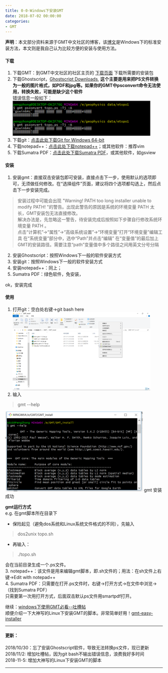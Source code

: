 ```yaml
---
title: 0-0-Windows下安装GMT
date: 2018-07-02 00:00:00
categories:
- GMT
---
```

**声明**：本文部分资料来源于GMT中文社区的博客，该[博文](https://docs.gmt-china.org/install/windows/)是Windows下的标准安装方法，本文则是我自己认为比较方便的安装与使用方法。
#### 下载
1. 下载GMT：到GMT中文社区的社区主页的 [下载页面](https://gmt-china.org/download/) 下载所需要的安装包
2. 下载Ghostscript，[Ghostscript Downloads](https://www.ghostscript.com/download/gsdnld.html), **这个主要是用来把PS文件转换为一般的图片格式，如PDF和jpg等。如果你的GMT中psconvert命令无法使用，转换失败，可能是缺少这个软件**  
错误信息一般如下：  
![image.png](/imags/7955445-7d2a44dc7ef26c63.png)  
3. 下载git：[点击此处下载Git for Windows 64-bit](https://github.com/git-for-windows/git/releases/download/v2.19.1.windows.1/Git-2.19.1-64-bit.exe)  
4. 下载notepad++：[点击此处下载notepad++](https://notepad-plus-plus.org/download/v7.5.9.html)；或其他软件：推荐vim  
5.  下载Sumatra PDF：[点击此处下载Sumatra PDF](https://www.sumatrapdfreader.org/download-free-pdf-viewer.html)，或其他软件，如gsview  

#### 安装
1. 安装gmt：直接双击安装包即可安装，直接点击下一步，使用默认的选项即可，无须做任何修改。在“选择组件”页面，建议将四个选项都勾选上，然后点击下一步安装完成。  
> 安装过程中可能会出现 "Warning! PATH too long installer unable to modify PATH! "的警告。出现此警告的原因是系统的环境变量 PATH 太长，GMT安装包无法直接修改。  
解决办法是，先忽略这一警告，待安装完成后按照如下步骤自行修改系统环境变量 PATH 。  
点击“计算机”->“属性”->“高级系统设置”->“环境变量”打开“环境变量”编辑工具
在“系统变量”部分中，选中“Path”并点击“编辑”
在“变量值”的最后加上GMT的安装路径。需要注意“path”变量值中多个路径之间用英文分号分隔   

2.  安装Ghostscript：按照Windows下一般的软件安装方式
3. 安装git：按照Windows下一般的软件安装方式
4. 安装notepad++：同上；
5. Sumatra PDF：绿色软件，免安装，

ok，安装完成
#### 使用
1. 打开git：空白处右键->git bash here  
![image.png](/imags/7955445-3d0db17f5efab142.png)
2. 输入
> gmt --help

![image.png](/imags/7955445-eaabeb8494385a6e.png)
gmt 安装成功

**gmt运行方式**  
e.g. 在gmt脚本所在目录下    
- 保险起见（避免dos系统和Linux系统文件格式的不同），先输入
> dos2unix topo.sh

- 再输入：
> ./topo.sh 

会在当前目录生成一个.ps文件。  
3. notepad++：该文件是用来编辑gmt脚本，即.sh文件的；用法：在sh文件上右键->Edit with notepad++  
4. Sumatra PDF：只需要在打开.ps文件时，右键->打开方式->在文件中浏览->（找到Sumatra PDF）  
只需要第一次用打开方式，后面双击默认ps文件用smartpdf打开。  

继续：[windows下使用GMT必看--吐槽帖](https://www.jianshu.com/p/39f04fa602d9)  
顺便介绍一下大神写的Linux下安装GMT的脚本。非常简单好用！[gmt-easy-installer](https://github.com/gmt-china/gmt-easy-installer)
***
#### 更新：
2018/10/30：忘了安装Ghostscript软件，导致无法转换ps文件，现已更新  
2018/11/2:  增加吐槽帖，因为git bash不输出错误信息，浪费我好多时间  
2018-11-5:  增加大神写的Linux下安装GMT的脚本  

---

